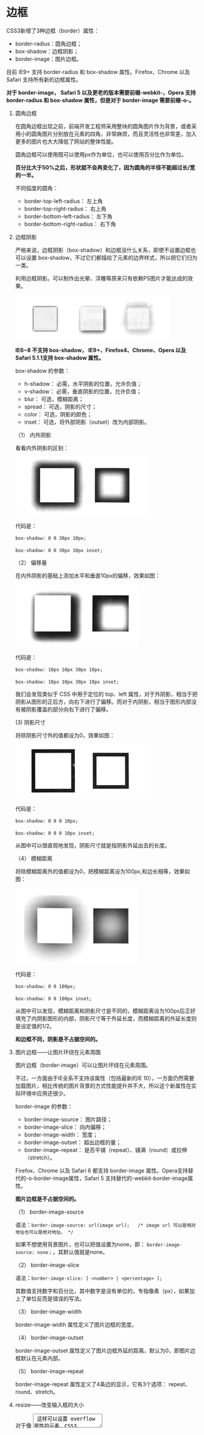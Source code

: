 # 边框

CSS3新增了3种边框（border）属性：

- border-radius：圆角边框；
- box-shadow：边框阴影；
- border-image：图片边框。

目前 IE9+ 支持 border-radius 和 box-shadow 属性。Firefox、Chrome 以及 Safari 支持所有新的边框属性。

**对于 border-image， Safari 5 以及更老的版本需要前缀-webkit-，Opera 支持 border-radius 和 box-shadow 属性，但是对于 border-image 需要前缀-o-。**

1. 圆角边框

    在圆角边框出现之前，前端开发工程师采用整块的圆角图片作为背景，或者采用小的圆角图片分别放在元素的四角，非常麻烦，而且灵活性也非常差，加入更多的图片也大大降低了网站的整体性能。

    圆角边框可以使用既可以使用px作为单位，也可以使用百分比作为单位。
    
    **百分比大于50%之后，形状就不会再变化了，因为圆角的半径不能超过长/宽的一半。**
    
    不同弧度的圆角：
    
    - border-top-left-radius： 左上角
    - border-top-right-radius： 右上角
    - border-bottom-left-radius： 左下角
    - border-bottom-right-radius： 右下角
    
2. 边框阴影

    严格来说，边框阴影（box-shadow）和边框没什么关系，即使不设置边框也可以设置 box-shadow，不过它们都描绘了元素的边界样式，所以把它们归为一类。
    
    利用边框阴影。可以制作出光晕、浮雕等原来只有依赖PS图片才能达成的效果。
    
    ![box-shadow](https://github.com/Artila/Collections/blob/master/CSS3/images/box-shadow.PNG)
    
    **IE6~8 不支持 box-shadow， IE9+、Firefox4、Chrome、Opera 以及 Safari 5.1.1支持 box-shadow 属性。**
    
    box-shadow 的参数：
    
    - h-shadow： 必需，水平阴影的位置，允许负值；
    - v-shadow： 必需，垂直阴影的位置，允许负值；
    - blur： 可选，模糊距离；
    - spread： 可选，阴影的尺寸；
    - color： 可选，阴影的颜色；
    - inset： 可选，将外部阴影（outset）改为内部阴影。
    
    （1） 内外阴影
    
    看看内外阴影的区别：
    
    ![内外阴影](https://github.com/Artila/Collections/blob/master/CSS3/images/inset%26outset.PNG)
    
    代码是：
    ```
    box-shadow: 0 0 30px 10px;
    
    box-shadow: 0 0 30px 10px inset;
    ```
    
    （2） 偏移量
    
    在内外阴影的基础上添加水平和垂直10px的偏移，效果如图：
    
    ![偏移量](https://github.com/Artila/Collections/blob/master/CSS3/images/h-shadow%26v-shadow.PNG)
    
    代码是：
    ```
    box-shadow: 10px 10px 30px 10px;
    
    box-shadow: 10px 10px 30px 10px inset;
    ```    
    
    我们会发现类似于 CSS 中用于定位的 top、left 属性，对于外阴影，相当于把阴影从图形的正后方，向右下进行了偏移。而对于内阴影，相当于图形内部没有被阴影覆盖的部分向右下进行了偏移。
    
    (3) 阴影尺寸
    
    将除阴影尺寸外的值都设为0，效果如图：
    
    ![阴影尺寸](https://github.com/Artila/Collections/blob/master/CSS3/images/spread.PNG)
 
     代码是：
    ```
    box-shadow: 0 0 0 10px;
    
    box-shadow: 0 0 0 10px inset;
    ```
    
    从图中可以很直观地发现，阴影尺寸就是指阴影外延出去的长度。
    
    （4） 模糊距离
    
    将除模糊距离外的值都设为0，把模糊距离设为100px,和边长相等，效果如图：
    
    ![模糊距离](https://github.com/Artila/Collections/blob/master/CSS3/images/blur.PNG)
    
     代码是：
    ```
    box-shadow: 0 0 100px;
    
    box-shadow: 0 0 100px inset;
    ```    
    
    从图中可以发现，模糊距离和阴影尺寸是不同的，模糊距离设为100px后正好填充了内阴影图形的内部，阴影尺寸等于外延长度，而模糊距离的外延长度则是设定值的1/2。
    
    **和边框不同，阴影是不占据空间的。**
    
3. 图片边框——让图片环绕在元素周围

    图片边框（border-image）可以让图片环绕在元素周围。
    
    不过，一方面由于IE全系不支持该属性（包括最新的IE 10），一方面仍然需要加载图片，相比传统的图片背景的方式性能提升并不大，所以这个新属性在实际环境中应用还很少。
    
    border-image 的参数：
    
    - border-image-source： 图片路径；
    - border-image-slice： 向内偏移；
    - border-image-width： 宽度；
    - border-image-outset： 超出边框的量；
    - border-image-repeat： 是否平铺（repeat）、铺满（round）或拉伸（stretch）。
    
    Firefox、Chrome 以及 Safari 6 都支持 border-image 属性。Opera支持替代的-o-border-image属性，Safari 5 支持替代的-webkit-border-image属性。
    
    **图片边框是不占据空间的。**
    
    （1） border-image-source
    
    语法：`border-image-source: url(image url);   /* image url 可以是相对地址也可以是绝对地址。 */`
    
    如果不想使用背景图片，也可以把值设置为none，即： `border-image-source: none；`，其默认值就是none。
    
    （2） border-image-slice
    
    语法：`border-image-slice: [ <number> | <percentage> ]; `
    
    其数值支持数字和百分比，其中数字是没有单位的，专指像素（px），如果加上了单位反而是错误的写法。
    
    （3） border-image-width
    
    border-image-width 属性定义了图片边框的宽度。
    
    （4） border-image-outset
    
    border-image-outset 属性定义了图片边框外延的距离，默认为0，即图片边框默认在元素内部。
    
    （5） border-image-repeat
    
    border-image-repeat 属性定义了4条边的显示，它有3个选项： repeat、round、stretch。
    
4. resize——改变输入框的大小

    对于像 <textarea> 这样可以设置 overflow 属性的元素，CSS3 提供了一个叫做 resize 的方法，让用户可以通过拖拽来改变框体的大小。
    
    resize 属性的参数：
    
    - none： 用户无法调整元素的尺寸；
    - both： 用户可调整元素的高度和宽度；
    - horizontal： 用户可调整元素的宽度；
    - vertical： 用户可调整元素的高度。
    
    **目前只有 webkit 核心浏览器才支持 resize 属性，并且只支持等比例调整。**
    
    resize 属性默认是打开的，如果想关闭 resize， 有两种方法可供选择。
    
    （1） 通过 resize 属性禁止对元素进行缩放：
    
    ``` textarea { resize: none; } ```
    
    （2） 限制文本框的最大以及最小宽、高：
    
    ```
    textarea {
        max-height: 100px;
        min-height: 100px;
        height: 100px;
        max-width: 200px;
        min-width: 200px;
        width: 200px;        
    }
    ```
    **此方法不能去掉右下角的可拖动样式。**
